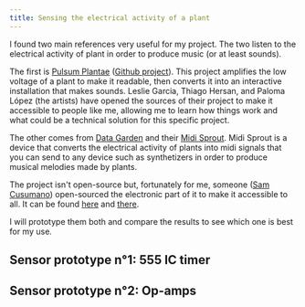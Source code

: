 ```yaml
---
title: Sensing the electrical activity of a plant
---
```


I found two main references very useful for my project. The two listen to the electrical activity of plant in order to produce music (or at least sounds).

The first is [Pulsum Plantae](http://lessnullvoid.cc/content/2011/10/pulsum-plantae/) ([Github project](https://github.com/Lessnullvoid/Pulsum-Plantae)). This project amplifies the low voltage of a plant to make it readable, then converts it into an interactive installation that makes sounds. Leslie Garcia, Thiago Hersan, and Paloma López (the artists) have opened the sources of their project to make it accessible to people like me, allowing me to learn how things work and what could be a technical solution for this specific project.

The other comes from [Data Garden](http://philadelphia.thedelimagazine.com/9336/fyi-on-diys-phl-data-garden) and their [Midi Sprout](https://www.midisprout.com/). Midi Sprout is a device that converts the electrical activity of plants into midi signals that you can send to any device such as synthetizers in order to produce musical melodies made by plants.

The project isn't open-source but, fortunately for me, someone ([Sam Cusumano](https://github.com/electricityforprogress)) open-sourced the electronic part of it to make it accessible to all. It can be found [here](https://www.instructables.com/id/Biodata-Sonification/) and [there](https://github.com/electricityforprogress/BiodataSonificationBreadboardKit).

I will prototype them both and compare the results to see which one is best for my use.

## Sensor prototype n°1: 555 IC timer

## Sensor prototype n°2: Op-amps
